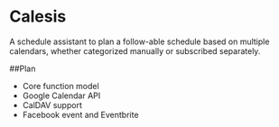 Calesis
=======

A schedule assistant to plan a follow-able schedule based on multiple calendars, whether categorized manually or subscribed separately.

##Plan

- Core function model
- Google Calendar API
- CalDAV support
- Facebook event and Eventbrite

